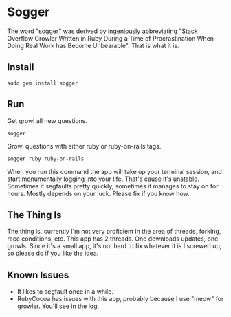 Sogger
======

The word "sogger" was derived by ingeniously abbreviating "Stack Overflow Growler Written in Ruby During a Time of Procrastination When Doing Real Work has Become Unbearable". That is what it is.

Install
-------

    sudo gem install sogger
    
Run
---

Get growl all new questions.

    sogger
    
Growl questions with either ruby or ruby-on-rails tags.

    sogger ruby ruby-on-rails

When you run this command the app will take up your terminal session, and start monumentally logging into your life. That's cause it's unstable. Sometimes it segfaults pretty quickly, sometimes it manages to stay on for hours. Mostly depends on your luck. Please fix if you know how.

The Thing Is
------------

The thing is, currently I'm not very proficient in the area of threads, forking, race conditions, etc. This app has 2 threads. One downloads updates, one growls. Since it's a small app, it's not hard to fix whatever it is I screwed up, so please do if you like the idea.

Known Issues
------------

* It likes to segfault once in a while.
* RubyCocoa has issues with this app, probably because I use "meow" for growler. You'll see in the log.